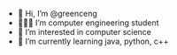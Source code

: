- 👋 Hi, I’m @greenceng
- 👩🏻‍💻 I’m computer engineering student
- 👀 I’m interested in computer science
- 🌱 I’m currently learning java, python, c++

<!---
greenceng/greenceng is a ✨ special ✨ repository because its `README.md` (this file) appears on your GitHub profile.
You can click the Preview link to take a look at your changes.
--->
